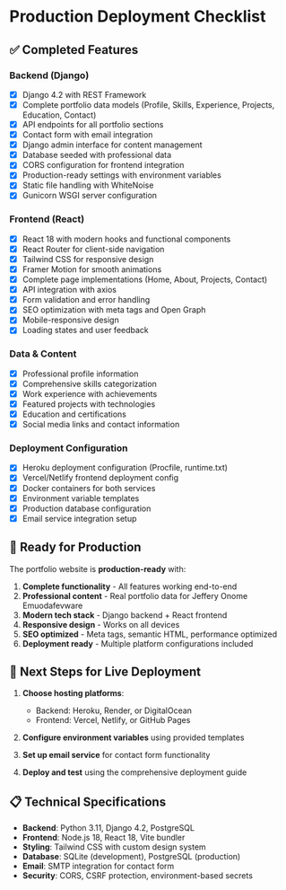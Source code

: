# Production Deployment Checklist

## ✅ Completed Features

### Backend (Django)
- [x] Django 4.2 with REST Framework
- [x] Complete portfolio data models (Profile, Skills, Experience, Projects, Education, Contact)
- [x] API endpoints for all portfolio sections
- [x] Contact form with email integration
- [x] Django admin interface for content management
- [x] Database seeded with professional data
- [x] CORS configuration for frontend integration
- [x] Production-ready settings with environment variables
- [x] Static file handling with WhiteNoise
- [x] Gunicorn WSGI server configuration

### Frontend (React)
- [x] React 18 with modern hooks and functional components
- [x] React Router for client-side navigation
- [x] Tailwind CSS for responsive design
- [x] Framer Motion for smooth animations
- [x] Complete page implementations (Home, About, Projects, Contact)
- [x] API integration with axios
- [x] Form validation and error handling
- [x] SEO optimization with meta tags and Open Graph
- [x] Mobile-responsive design
- [x] Loading states and user feedback

### Data & Content
- [x] Professional profile information
- [x] Comprehensive skills categorization
- [x] Work experience with achievements
- [x] Featured projects with technologies
- [x] Education and certifications
- [x] Social media links and contact information

### Deployment Configuration
- [x] Heroku deployment configuration (Procfile, runtime.txt)
- [x] Vercel/Netlify frontend deployment config
- [x] Docker containers for both services
- [x] Environment variable templates
- [x] Production database configuration
- [x] Email service integration setup

## 🚀 Ready for Production

The portfolio website is **production-ready** with:

1. **Complete functionality** - All features working end-to-end
2. **Professional content** - Real portfolio data for Jeffery Onome Emuodafevware
3. **Modern tech stack** - Django backend + React frontend
4. **Responsive design** - Works on all devices
5. **SEO optimized** - Meta tags, semantic HTML, performance optimized
6. **Deployment ready** - Multiple platform configurations included

## 🔧 Next Steps for Live Deployment

1. **Choose hosting platforms**:
   - Backend: Heroku, Render, or DigitalOcean
   - Frontend: Vercel, Netlify, or GitHub Pages

2. **Configure environment variables** using provided templates

3. **Set up email service** for contact form functionality

4. **Deploy and test** using the comprehensive deployment guide

## 📋 Technical Specifications

- **Backend**: Python 3.11, Django 4.2, PostgreSQL
- **Frontend**: Node.js 18, React 18, Vite bundler
- **Styling**: Tailwind CSS with custom design system
- **Database**: SQLite (development), PostgreSQL (production)
- **Email**: SMTP integration for contact form
- **Security**: CORS, CSRF protection, environment-based secrets